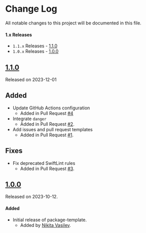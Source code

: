 # Change Log
All notable changes to this project will be documented in this file.

#### 1.x Releases
- `1.1.x` Releases - [1.1.0](#110)
- `1.0.x` Releases - [1.0.0](#100)

## [1.1.0](https://github.com/space-code/package-template/releases/tag/1.1.0)
Released on 2023-12-01

## Added
- Update GitHub Actions configuration
  - Added in Pull Request [#4](https://github.com/space-code/package-template/pull/4)
- Integrate `danger`
  - Added in Pull Request [#2](https://github.com/space-code/package-template/pull/2).
- Add issues and pull request templates
  - Added in Pull Request [#1](https://github.com/space-code/package-template/pull/1).

## Fixes
- Fix deprecated SwiftLint rules
  - Added in Pull Request [#3](https://github.com/space-code/package-template/pull/3).

## [1.0.0](https://github.com/space-code/package-template/releases/tag/1.0.0)
Released on 2023-10-12.

#### Added
- Initial release of package-template.
  - Added by [Nikita Vasilev](https://github.com/nik3212).